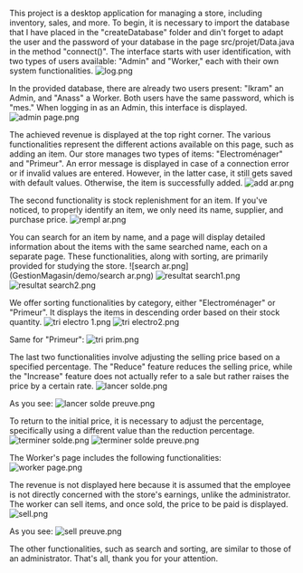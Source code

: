 This project is a desktop application for managing a store, including inventory, sales, and more. To begin, it is necessary to import the database that I have placed in the "createDatabase" folder and din't forget to adapt the user and the password of your database in the page src/projet/Data.java in the method "connect()". The interface starts with user identification, with two types of users available: "Admin" and "Worker," each with their own system functionalities. 
![log.png](GestionMagasin/demo/log.png)

In the provided database, there are already two users present: "Ikram" an Admin, and "Anass" a Worker. Both users have the same password, which is "mes."
When logging in as an Admin, this interface is displayed.
![admin page.png](GestionMagasin/demo/admin_page.png)

The achieved revenue is displayed at the top right corner. The various functionalities represent the different actions available on this page, such as adding an item. Our store manages two types of items: "Electroménager" and "Primeur". An error message is displayed in case of a connection error or if invalid values are entered. However, in the latter case, it still gets saved with default values. Otherwise, the item is successfully added.
![add ar.png](GestionMagasin/demo/add_ar.png)

The second functionality is stock replenishment for an item. If you've noticed, to properly identify an item, we only need its name, supplier, and purchase price.
![rempl ar.png](GestionMagasin/demo/rempl_ar.png)

You can search for an item by name, and a page will display detailed information about the items with the same searched name, each on a separate page. These functionalities, along with sorting, are primarily provided for studying the store.
![search ar.png](GestionMagasin/demo/search ar.png)
![resultat search1.png](GestionMagasin/demo/resultat_search1.png)
![resultat search2.png](GestionMagasin/demo/resultat_search2.png)

We offer sorting functionalities by category, either "Electroménager" or "Primeur". It displays the items in descending order based on their stock quantity.
![tri electro 1.png](GestionMagasin/demo/tri_electro_1.png)
![tri electro2.png](GestionMagasin/demo/tri_electro2.png)

Same for "Primeur":
![tri prim.png](GestionMagasin/demo/tri_prim.png)

The last two functionalities involve adjusting the selling price based on a specified percentage. The "Reduce" feature reduces the selling price, while the "Increase" feature does not actually refer to a sale but rather raises the price by a certain rate.
![lancer solde.png](GestionMagasin/demo/lancer_solde.png)

As you see:
![lancer solde preuve.png](GestionMagasin/demo/lancer_solde_preuve.png)

To return to the initial price, it is necessary to adjust the percentage, specifically using a different value than the reduction percentage.
![terminer solde.png](GestionMagasin/demo/terminer_solde.png)
![terminer solde preuve.png](GestionMagasin/demo/terminer_solde_preuve.png)

The Worker's page includes the following functionalities:
![worker page.png](GestionMagasin/demo/worker_page.png)

The revenue is not displayed here because it is assumed that the employee is not directly concerned with the store's earnings, unlike the administrator. The worker can sell items, and once sold, the price to be paid is displayed.
![sell.png](GestionMagasin/demo/sell.png)

As you see:
![sell preuve.png](GestionMagasin/demo/sell_preuve.png)

The other functionalities, such as search and sorting, are similar to those of an administrator. 
That's all, thank you for your attention.
